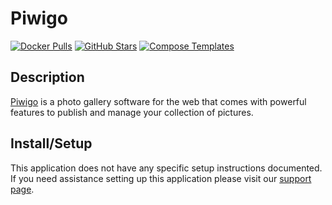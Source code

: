 # Piwigo

[![Docker Pulls](https://img.shields.io/docker/pulls/linuxserver/piwigo?style=flat-square&color=607D8B&label=docker%20pulls&logo=docker)](https://hub.docker.com/r/linuxserver/piwigo)
[![GitHub Stars](https://img.shields.io/github/stars/linuxserver/docker-piwigo?style=flat-square&color=607D8B&label=github%20stars&logo=github)](https://github.com/linuxserver/docker-piwigo)
[![Compose Templates](https://img.shields.io/static/v1?style=flat-square&color=607D8B&label=compose&message=templates)](https://github.com/GhostWriters/DockSTARTer/tree/master/compose/.apps/piwigo)

## Description

[Piwigo](http://piwigo.org/) is a photo gallery software for the web that comes
with powerful features to publish and manage your collection of pictures.

## Install/Setup

This application does not have any specific setup instructions documented. If
you need assistance setting up this application please visit our
[support page](https://dockstarter.com/basics/support/).
